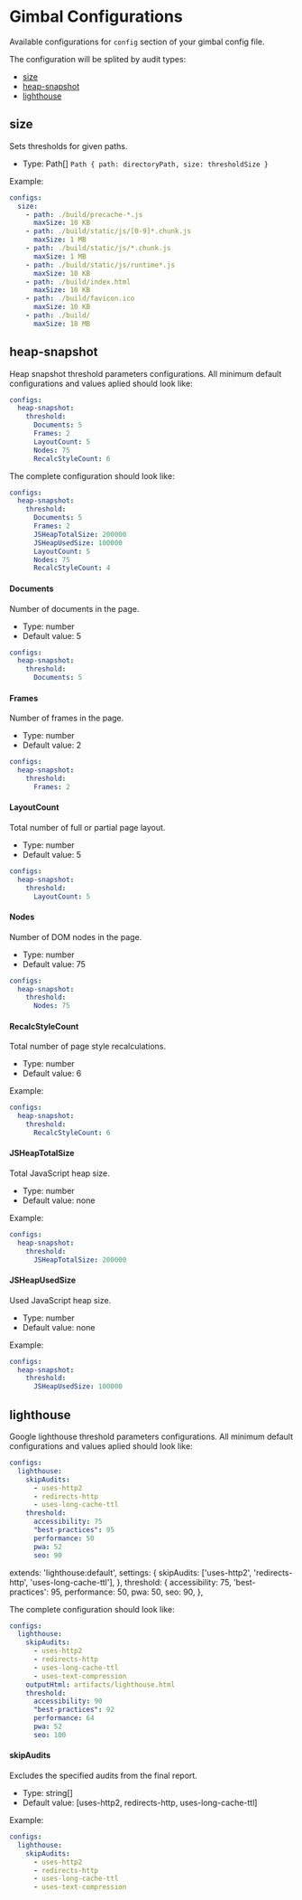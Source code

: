 # Gimbal Configurations

Available configurations for `config` section of your gimbal config file.

The configuration will be splited by audit types:

- [size](#size)
- [heap-snapshot](#heap-snapshot)
- [lighthouse](#lighthouse)

## size

Sets thresholds for given paths.

- Type: Path[] `Path { path: directoryPath, size: thresholdSize }`

Example:

```yaml
configs:
  size:
    - path: ./build/precache-*.js
      maxSize: 10 KB
    - path: ./build/static/js/[0-9]*.chunk.js
      maxSize: 1 MB
    - path: ./build/static/js/*.chunk.js
      maxSize: 1 MB
    - path: ./build/static/js/runtime*.js
      maxSize: 10 KB
    - path: ./build/index.html
      maxSize: 10 KB
    - path: ./build/favicon.ico
      maxSize: 10 KB
    - path: ./build/
      maxSize: 18 MB
```

## heap-snapshot

Heap snapshot threshold parameters configurations. All minimum default configurations and values aplied should look like:

```yaml
configs:
  heap-snapshot:
    threshold:
      Documents: 5
      Frames: 2
      LayoutCount: 5
      Nodes: 75
      RecalcStyleCount: 6
```

The complete configuration should look like:

```yaml
configs:
  heap-snapshot:
    threshold:
      Documents: 5
      Frames: 2
      JSHeapTotalSize: 200000
      JSHeapUsedSize: 100000
      LayoutCount: 5
      Nodes: 75
      RecalcStyleCount: 4
```

#### Documents

Number of documents in the page.

- Type: number
- Default value: 5

```yaml
configs:
  heap-snapshot:
    threshold:
      Documents: 5
```

#### Frames

Number of frames in the page.

- Type: number
- Default value: 2

```yaml
configs:
  heap-snapshot:
    threshold:
      Frames: 2
```

#### LayoutCount

Total number of full or partial page layout.

- Type: number
- Default value: 5

```yaml
configs:
  heap-snapshot:
    threshold:
      LayoutCount: 5
```

#### Nodes

Number of DOM nodes in the page.

- Type: number
- Default value: 75

```yaml
configs:
  heap-snapshot:
    threshold:
      Nodes: 75
```

#### RecalcStyleCount

Total number of page style recalculations.

- Type: number
- Default value: 6

Example:

```yaml
configs:
  heap-snapshot:
    threshold:
      RecalcStyleCount: 6
```

#### JSHeapTotalSize

Total JavaScript heap size.

- Type: number
- Default value: none

Example:

```yaml
configs:
  heap-snapshot:
    threshold:
      JSHeapTotalSize: 200000
```

#### JSHeapUsedSize

Used JavaScript heap size.

- Type: number
- Default value: none

Example:

```yaml
configs:
  heap-snapshot:
    threshold:
      JSHeapUsedSize: 100000
```


## lighthouse

Google lighthouse threshold parameters configurations. All minimum default configurations and values aplied should look like:

```yaml
configs:
  lighthouse:
    skipAudits:
      - uses-http2
      - redirects-http
      - uses-long-cache-ttl
    threshold:
      accessibility: 75
      "best-practices": 95
      performance: 50
      pwa: 52
      seo: 90
```

extends: 'lighthouse:default',
  settings: {
    skipAudits: ['uses-http2', 'redirects-http', 'uses-long-cache-ttl'],
  },
  threshold: {
    accessibility: 75,
    'best-practices': 95,
    performance: 50,
    pwa: 50,
    seo: 90,
  },

The complete configuration should look like:

```yaml
configs:
  lighthouse:
    skipAudits:
      - uses-http2
      - redirects-http
      - uses-long-cache-ttl
      - uses-text-compression
    outputHtml: artifacts/lighthouse.html
    threshold:
      accessibility: 90
      "best-practices": 92
      performance: 64
      pwa: 52
      seo: 100
```

#### skipAudits

Excludes the specified audits from the final report.

- Type: string[]
- Default value: [uses-http2, redirects-http, uses-long-cache-ttl]

Example:

```yaml
configs:
  lighthouse:
    skipAudits:
      - uses-http2
      - redirects-http
      - uses-long-cache-ttl
      - uses-text-compression
```
